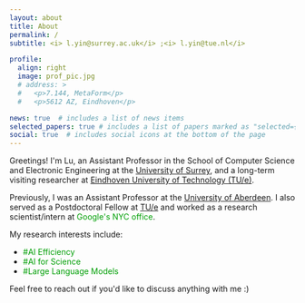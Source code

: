 ```yaml
---
layout: about
title: About
permalink: /
subtitle: <i> l.yin@surrey.ac.uk</i> ;<i> l.yin@tue.nl</i>

profile:
  align: right
  image: prof_pic.jpg
  # address: >
  #   <p>7.144, MetaForm</p>
  #   <p>5612 AZ, Eindhoven</p>

news: true  # includes a list of news items
selected_papers: true # includes a list of papers marked as "selected={true}"
social: true  # includes social icons at the bottom of the page
---
```




Greetings! I'm Lu, an Assistant Professor in the School of Computer Science and Electronic Engineering at the [University of Surrey](https://www.surrey.ac.uk/), and a long-term visiting researcher at [Eindhoven University of Technology (TU/e)](https://www.tue.nl/en/).

Previously, I was an Assistant Professor  at the [University of Aberdeen](https://www.abdn.ac.uk/). I also served as a Postdoctoral Fellow at [TU/e](https://www.tue.nl/en/) and worked as a research scientist/intern at <font color="009f06">Google's NYC office</font>.


My research interests include:
- <font color="009f06">#AI Efficiency</font>
- <font color="009f06">#AI for Science</font>
- <font color="009f06">#Large Language Models</font>



Feel free to reach out if you'd like to discuss anything with me :)




<!-- My research interests include <font color=009f06>#AI Efficiency</font>, <font color=009f06>#Model Sparsity</font>, <font color=009f06>#Large Language Models</font>, <font color=009f06>#AI for Science</font>. Feel free to reach out if you'd like to discuss anything with me :) -->





<!-- 
<font color=B71C1C>On the job market now, feel free to contact me! :)</font> -->



<!-- Put your address / P.O. box / other info right below your picture. You can also disable any these elements by editing `profile` property of the YAML header of your `_pages/about.md`. Edit `_bibliography/papers.bib` and Jekyll will render your [publications page](/al-folio/publications/) automatically. -->

